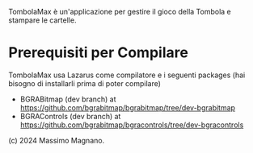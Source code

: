 TombolaMax è un'applicazione per gestire il gioco della Tombola e stampare le cartelle.

# Prerequisiti per Compilare

TombolaMax usa Lazarus come compilatore e i seguenti packages (hai bisogno di installarli prima di poter compilare)

- BGRABitmap (dev branch) at https://github.com/bgrabitmap/bgrabitmap/tree/dev-bgrabitmap
- BGRAControls (dev branch) at https://github.com/bgrabitmap/bgracontrols/tree/dev-bgracontrols

(c) 2024 Massimo Magnano.
